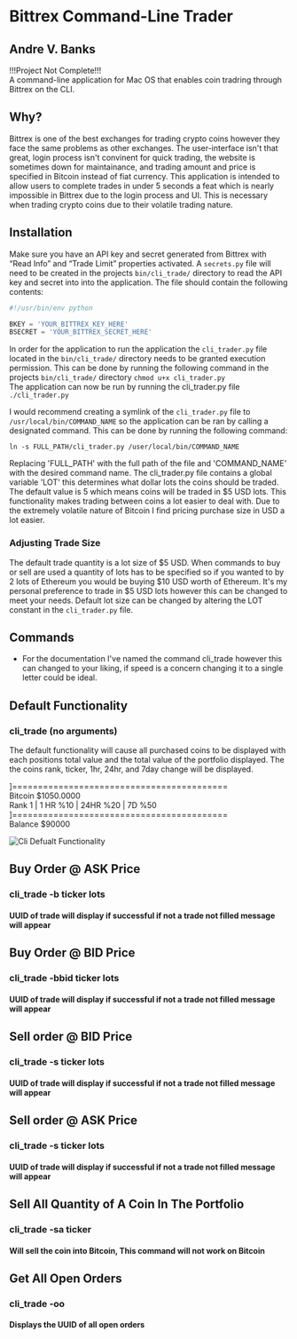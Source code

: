 # Bittrex Command-Line Trader
## Andre V. Banks

!!!Project Not Complete!!!  
A command-line application for Mac OS that enables coin tradring through Bittrex on the CLI. 

## Why?
Bittrex is one of the best exchanges for trading crypto coins however they face the same problems as other exchanges.  The user-interface isn't that great, login process isn't convinent for quick trading, the website is sometimes down for maintainance, and trading amount and price is specified in Bitcoin instead of fiat currency. This application is intended to allow users to complete trades in under 5 seconds a feat which is nearly impossible in Bittrex due to the login process and UI. This is necessary when trading crypto coins due to their volatile trading nature. 

## Installation
Make sure you have an API key and secret generated from Bittrex with “Read Info” and “Trade Limit” properties activated.  A ```secrets.py``` file will need to be created in the projects ```bin/cli_trade/``` directory to read the API key and secret into into the application.  The file should contain the following contents:  
```python
#!/usr/bin/env python

BKEY = 'YOUR_BITTREX_KEY_HERE'
BSECRET = 'YOUR_BITTREX_SECRET_HERE'  
```  
In order for the application to run the application the ```cli_trader.py``` file located in the ```bin/cli_trade/``` directory needs to be granted execution permission. This can be done by running the following command in the projects ```bin/cli_trade/``` directory ```
chmod u+x cli_trader.py ```    
The application can now be run by running the cli_trader.py file  
```./cli_trader.py```    
  

I would recommend creating a symlink of the ```cli_trader.py``` file to ```/usr/local/bin/COMMAND_NAME``` so the application can be ran by calling a designated command. This can be done by running the following command:  
  

 ```ln -s FULL_PATH/cli_trader.py /user/local/bin/COMMAND_NAME```  
  

 Replacing 'FULL_PATH' with the full path of the file and 'COMMAND_NAME' with the desired command name. The cli_trader.py file contains a global variable 'LOT' this determines what dollar lots the coins should be traded.  The default value is 5 which means coins will be traded in $5 USD lots.  This functionality makes trading between coins a lot easier to deal with.  Due to the extremely volatile nature of Bitcoin I find pricing purchase size in USD a lot easier.    

### Adjusting Trade Size	
The default trade quantity is a lot size of $5 USD. When commands to buy or sell are used a quantity of lots has to be specified so if you wanted to by 2 lots of Ethereum you would be buying $10 USD worth of Ethereum.  It's my personal preference to trade in $5 USD lots however this can be changed to meet your needs. Default lot size can be changed by altering the LOT constant in the ```cli_trader.py``` file.  

## Commands
* For the documentation I've named the command cli_trade however this can changed to your liking, if speed is a concern changing it to a single letter could be ideal.  

## Default Functionality
### cli_trade (no arguments)
The default functionality will cause all purchased coins to be displayed with each positions total value and the total value of the portfolio displayed.
The the coins rank, ticker, 1hr, 24hr, and 7day change will be displayed.

]==========================================  
Bitcoin $1050.0000  
Rank 1 | 1 HR %10 | 24HR %20 | 7D %50  
]==========================================  
Balance $90000

![Cli Defualt Functionality](https://media.giphy.com/media/26n6EtVM4DQyQvoti/giphy.gif)

## Buy Order @ ASK Price 
### cli_trade -b ticker lots
#### UUID of trade will display if successful if not a trade not filled message will appear 

## Buy Order @ BID Price  
### cli_trade -bbid ticker lots  
#### UUID of trade will display if successful if not a trade not filled message will appear 

## Sell order @ BID Price
### cli_trade -s ticker lots  
#### UUID of trade will display if successful if not a trade not filled message will appear 


## Sell order @ ASK Price
### cli_trade -s ticker lots  
#### UUID of trade will display if successful if not a trade not filled message will appear 

## Sell All Quantity of A Coin In The Portfolio 
### cli_trade -sa ticker  
#### Will sell the coin into Bitcoin, This command will not work on Bitcoin

## Get All Open Orders
### cli_trade -oo 
#### Displays the UUID of all open orders





